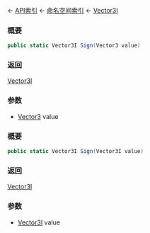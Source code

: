 ← [API索引](Api-Index) ← [命名空间索引](Namespace-Index) ← [Vector3I](VRageMath.Vector3I)

### 概要

```csharp
public static Vector3I Sign(Vector3 value)
```

### 返回

[Vector3I](VRageMath.Vector3I)

### 参数

* [Vector3](VRageMath.Vector3) value
### 概要

```csharp
public static Vector3I Sign(Vector3I value)
```

### 返回

[Vector3I](VRageMath.Vector3I)

### 参数

* [Vector3I](VRageMath.Vector3I) value
